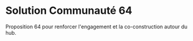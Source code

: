 # Solution Communauté 64

Proposition 64 pour renforcer l'engagement et la co-construction autour du hub.
